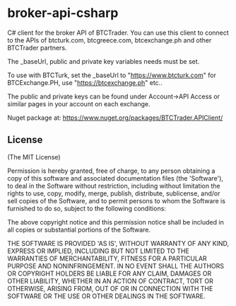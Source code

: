 # broker-api-csharp
C# client for the broker API of BTCTrader. You can use this client to connect to the APIs of btcturk.com, btcgreece.com, btcexchange.ph and other BTCTrader partners.

The _baseUrl, public and private key variables needs must be set.

To use with BTCTurk, set the _baseUrl to "https://www.btcturk.com" for BTCExchange.PH, use "https://btcexchange.ph" etc..

The public and private keys can be found under Account->API Access or similar pages in your account on each exchange.


Nuget package at: https://www.nuget.org/packages/BTCTrader.APIClient/

## License

(The MIT License)

Permission is hereby granted, free of charge, to any person obtaining a copy of this software and associated documentation files (the 'Software'), to deal in the Software without restriction, including without limitation the rights to use, copy, modify, merge, publish, distribute, sublicense, and/or sell copies of the Software, and to permit persons to whom the Software is furnished to do so, subject to the following conditions:

The above copyright notice and this permission notice shall be included in all copies or substantial portions of the Software.

THE SOFTWARE IS PROVIDED 'AS IS', WITHOUT WARRANTY OF ANY KIND, EXPRESS OR IMPLIED, INCLUDING BUT NOT LIMITED TO THE WARRANTIES OF MERCHANTABILITY, FITNESS FOR A PARTICULAR PURPOSE AND NONINFRINGEMENT. IN NO EVENT SHALL THE AUTHORS OR COPYRIGHT HOLDERS BE LIABLE FOR ANY CLAIM, DAMAGES OR OTHER LIABILITY, WHETHER IN AN ACTION OF CONTRACT, TORT OR OTHERWISE, ARISING FROM, OUT OF OR IN CONNECTION WITH THE SOFTWARE OR THE USE OR OTHER DEALINGS IN THE SOFTWARE.
